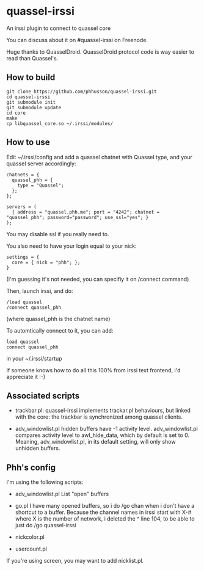 quassel-irssi
=============

An irssi plugin to connect to quassel core

You can discuss about it on #quassel-irssi on Freenode.

Huge thanks to QuasselDroid. QuasselDroid protocol code is way easier to read than Quassel's.

How to build
------------

    git clone https://github.com/phhusson/quassel-irssi.git
    cd quassel-irssi
    git submodule init
    git submodule update
    cd core
    make
    cp libquassel_core.so ~/.irssi/modules/

How to use
----------

Edit ~/.irssi/config and add a quassel chatnet with Quassel type, and your quassel server accordingly:

    chatnets = {
      quassel_phh = {
        type = "Quassel";
      };
    };

    servers = (
      { address = "quassel.phh.me"; port = "4242"; chatnet = "quassel_phh"; password="password"; use_ssl="yes"; }
    );

You may disable ssl if you really need to.

You also need to have your login equal to your nick:

    settings = {
      core = { nick = "phh"; };
    }
  
(I'm guessing it's not needed, you can specifiy it on /connect command)

Then, launch irssi, and do:

    /load quassel
    /connect quassel_phh
  
(where quassel_phh is the chatnet name)

To automtically connect to it, you can add:

    load quassel
    connect quassel_phh
  
in your ~/.irssi/startup

If someone knows how to do all this 100% from irssi text frontend, i'd appreciate it :-)

Associated scripts
------------------

- trackbar.pl:
 quassel-irssi implements trackar.pl behaviours, but linked with the core:
 the trackbar is synchronized among quassel clients.

- adv_windowlist.pl
 hidden buffers have -1 activity level.
 adv_windowlist.pl compares activity level to awl_hide_data, which by default is set to 0.
 Meaning, adv_windowlist.pl, in its default setting, will only show unhidden buffers.


Phh's config
------------

I'm using the following scripts:
- adv_windowlist.pl
 List "open" buffers
- go.pl
 I have many opened buffers, so i do /go chan when i don't have a shortcut to a buffer.
 Because the channel names in irssi start with X-# where X is the number of network,
 i deleted the ^ line 104, to be able to just do /go quassel-irssi

- nickcolor.pl
- usercount.pl

If you're using screen, you may want to add nicklist.pl.
